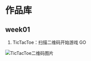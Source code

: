 # 作品库

## week01 

1. TicTacToe：扫描二维码开始游戏 GO

![TicTacToe二维码图片](http://qhewqxg9u.hb-bkt.clouddn.com/ticTacToe.png)
